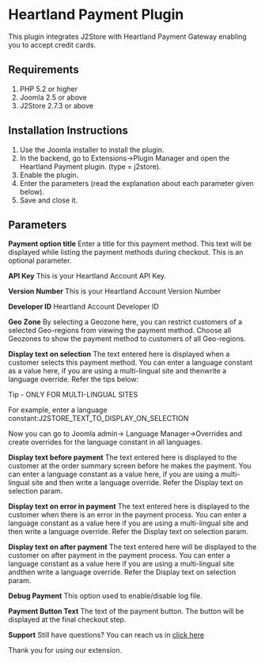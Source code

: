 # Heartland Payment Plugin

This plugin integrates J2Store with Heartland Payment Gateway enabling you to accept credit cards.

## Requirements <a id="requirements"></a>

1. PHP 5.2 or higher
2. Joomla 2.5 or above
3. J2Store 2.7.3 or above

## Installation Instructions <a id="installation-instructions"></a>

1. Use the Joomla installer to install the plugin.
2. In the backend, go to Extensions-&gt;Plugin Manager and open the Heartland Payment plugin. \(type = j2store\).
3. Enable the plugin.
4. Enter the parameters \(read the explanation about each parameter given below\).
5. Save and close it.

## Parameters <a id="parameters"></a>

**Payment option title** Enter a title for this payment method. This text will be displayed while listing the payment methods during checkout. This is an optional parameter.

**API Key** This is your Heartland Account API Key.

**Version Number** This is your Heartland Account Version Number

**Developer ID** Heartland Account Developer ID

**Geo Zone** By selecting a Geozone here, you can restrict customers of a selected Geo-regions from viewing the payment method. Choose all Geozones to show the payment method to customers of all Geo-regions.

**Display text on selection** The text entered here is displayed when a customer selects this payment method. You can enter a language constant as a value here, if you are using a multi-lingual site and thenwrite a language override. Refer the tips below:

Tip - ONLY FOR MULTI-LINGUAL SITES

For example, enter a language constant:J2STORE_TEXT_TO_DISPLAY_ON\_SELECTION

Now you can go to Joomla admin-&gt; Language Manager-&gt;Overrides and create overrides for the language constant in all languages.

**Display text before payment** The text entered here is displayed to the customer at the order summary screen before he makes the payment. You can enter a language constant as a value here, if you are using a multi-lingual site and then write a language override. Refer the Display text on selection param.

**Display text on error in payment** The text entered here is displayed to the customer when there is an error in the payment process. You can enter a language constant as a value here if you are using a multi-lingual site and then write a language override. Refer the Display text on selection param.

**Display text on after payment** The text entered here will be displayed to the customer on after payment in the payment process. You can enter a language constant as a value here if you are using a multi-lingual site andthen write a language override. Refer the Display text on selection param.

**Debug Payment** This option used to enable/disable log file.

**Payment Button Text** The text of the payment button. The button will be displayed at the final checkout step.

**Support** Still have questions? You can reach us in [click here](http://j2store.org/forum/index.html)

Thank you for using our extension.

